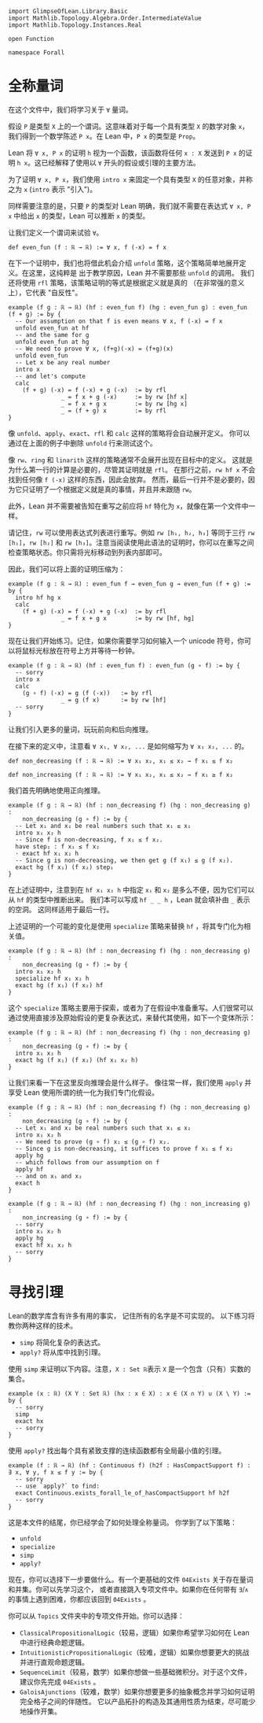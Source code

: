 ```lean
import GlimpseOfLean.Library.Basic
import Mathlib.Topology.Algebra.Order.IntermediateValue
import Mathlib.Topology.Instances.Real

open Function

namespace Forall
```

# 全称量词

在这个文件中，我们将学习关于 `∀` 量词。

假设 `P` 是类型 `X` 上的一个谓词。这意味着对于每一个具有类型 `X` 的数学对象 `x`，我们得到一个数学陈述 `P x`。在 Lean 中，`P x` 的类型是 `Prop`。

Lean 将 `∀ x, P x` 的证明 `h` 视为一个函数，该函数将任何 `x : X` 发送到 `P x` 的证明 `h x`。这已经解释了使用以 `∀` 开头的假设或引理的主要方法。

为了证明 `∀ x, P x`，我们使用 `intro x` 来固定一个具有类型 `X` 的任意对象，并称之为 `x` (`intro` 表示 "引入")。

同样需要注意的是，只要 `P` 的类型对 Lean 明确，我们就不需要在表达式 `∀ x, P x` 中给出 `x` 的类型，Lean 可以推断 `x` 的类型。

让我们定义一个谓词来试验 `∀`。

```lean
def even_fun (f : ℝ → ℝ) := ∀ x, f (-x) = f x
```

在下一个证明中，我们也将借此机会介绍
`unfold` 策略，这个策略简单地展开定义。在这里，这纯粹是
出于教学原因，Lean 并不需要那些 `unfold` 的调用。
我们还将使用 `rfl` 策略，该策略证明的等式是根据定义就是真的
（在非常强的意义上），它代表 "自反性"。

```lean
example (f g : ℝ → ℝ) (hf : even_fun f) (hg : even_fun g) : even_fun (f + g) := by {
  -- Our assumption on that f is even means ∀ x, f (-x) = f x
  unfold even_fun at hf
  -- and the same for g
  unfold even_fun at hg
  -- We need to prove ∀ x, (f+g)(-x) = (f+g)(x)
  unfold even_fun
  -- Let x be any real number
  intro x
  -- and let's compute
  calc
    (f + g) (-x) = f (-x) + g (-x)  := by rfl
               _ = f x + g (-x)     := by rw [hf x]
               _ = f x + g x        := by rw [hg x]
               _ = (f + g) x        := by rfl
}
```

像 `unfold`、`apply`、`exact`、`rfl` 和 `calc` 这样的策略将会自动展开定义。
你可以通过在上面的例子中删除 `unfold` 行来测试这个。

像 `rw`、`ring` 和 `linarith` 这样的策略通常不会展开出现在目标中的定义。
这就是为什么第一行的计算是必要的，尽管其证明就是 `rfl`。
在那行之前，`rw hf x` 不会找到任何像 `f (-x)` 这样的东西，因此会放弃。
然而，最后一行并不是必要的，因为它只证明了一个根据定义就是真的事情，并且并未跟随 `rw`。

此外，Lean 并不需要被告知在重写之前应将 `hf` 特化为 `x`，就像在第一个文件中一样。

请记住，`rw` 可以使用表达式列表进行重写。例如 `rw [h₁, h₂, h₃]` 等同于三行 `rw [h₁]`，`rw [h₂]` 和 `rw [h₃]`。注意当阅读使用此语法的证明时，你可以在重写之间检查策略状态。你只需将光标移动到列表内部即可。

因此，我们可以将上面的证明压缩为：

```lean
example (f g : ℝ → ℝ) : even_fun f → even_fun g → even_fun (f + g) := by {
  intro hf hg x
  calc
    (f + g) (-x) = f (-x) + g (-x)  := by rfl
               _ = f x + g x        := by rw [hf, hg]
}
```

现在让我们开始练习。记住，如果你需要学习如何输入一个 unicode 符号，你可以将鼠标光标放在符号上方并等待一秒钟。

```lean
example (f g : ℝ → ℝ) (hf : even_fun f) : even_fun (g ∘ f) := by {
  -- sorry
  intro x
  calc
    (g ∘ f) (-x) = g (f (-x))   := by rfl
               _ = g (f x)      := by rw [hf]
  -- sorry
}
```

让我们引入更多的量词，玩玩前向和后向推理。

在接下来的定义中，注意看 `∀ x₁, ∀ x₂, ...` 是如何缩写为 `∀ x₁ x₂, ...` 的。

```lean
def non_decreasing (f : ℝ → ℝ) := ∀ x₁ x₂, x₁ ≤ x₂ → f x₁ ≤ f x₂

def non_increasing (f : ℝ → ℝ) := ∀ x₁ x₂, x₁ ≤ x₂ → f x₁ ≥ f x₂
```

我们首先明确地使用正向推理。

```lean
example (f g : ℝ → ℝ) (hf : non_decreasing f) (hg : non_decreasing g) :
    non_decreasing (g ∘ f) := by {
  -- Let x₁ and x₂ be real numbers such that x₁ ≤ x₂
  intro x₁ x₂ h
  -- Since f is non-decreasing, f x₁ ≤ f x₂.
  have step₁ : f x₁ ≤ f x₂
  · exact hf x₁ x₂ h
  -- Since g is non-decreasing, we then get g (f x₁) ≤ g (f x₂).
  exact hg (f x₁) (f x₂) step₁
}
```

在上述证明中，注意到在 `hf x₁ x₂ h` 中指定 `x₁` 和 `x₂` 是多么不便，因为它们可以从 `hf` 的类型中推断出来。
我们本可以写成 `hf _ _ h` ，Lean 就会填补由 `_` 表示的空洞。
这同样适用于最后一行。

上述证明的一个可能的变化是使用 `specialize` 策略来替换 `hf` ，将其专门化为相关值。

```lean
example (f g : ℝ → ℝ) (hf : non_decreasing f) (hg : non_decreasing g) :
    non_decreasing (g ∘ f) := by {
  intro x₁ x₂ h
  specialize hf x₁ x₂ h
  exact hg (f x₁) (f x₂) hf
}
```

这个 `specialize` 策略主要用于探索，或者为了在假设中准备重写。人们很常可以通过使用直接涉及原始假设的更复杂表达式，来替代其使用，如下一个变体所示：

```lean
example (f g : ℝ → ℝ) (hf : non_decreasing f) (hg : non_decreasing g) :
    non_decreasing (g ∘ f) := by {
  intro x₁ x₂ h
  exact hg (f x₁) (f x₂) (hf x₁ x₂ h)
}
```

让我们来看一下在这里反向推理会是什么样子。
像往常一样，我们使用 `apply` 并享受 Lean 使用所谓的统一化为我们专门化假设。

```lean
example (f g : ℝ → ℝ) (hf : non_decreasing f) (hg : non_decreasing g) :
    non_decreasing (g ∘ f) := by {
  -- Let x₁ and x₂ be real numbers such that x₁ ≤ x₂
  intro x₁ x₂ h
  -- We need to prove (g ∘ f) x₁ ≤ (g ∘ f) x₂.
  -- Since g is non-decreasing, it suffices to prove f x₁ ≤ f x₂
  apply hg
  -- which follows from our assumption on f
  apply hf
  -- and on x₁ and x₂
  exact h
}

example (f g : ℝ → ℝ) (hf : non_decreasing f) (hg : non_increasing g) :
    non_increasing (g ∘ f) := by {
  -- sorry
  intro x₁ x₂ h
  apply hg
  exact hf x₁ x₂ h
  -- sorry
}
```

# 寻找引理

Lean的数学库含有许多有用的事实，
记住所有的名字是不可实现的。
以下练习将教你两种这样的技术。
* `simp` 将简化复杂的表达式。
* `apply?` 将从库中找到引理。

使用 `simp` 来证明以下内容。注意，`X : Set ℝ`表示 `X` 是一个包含（只有）实数的集合。

```lean
example (x : ℝ) (X Y : Set ℝ) (hx : x ∈ X) : x ∈ (X ∩ Y) ∪ (X \ Y) := by {
  -- sorry
  simp
  exact hx
  -- sorry
}
```

使用 `apply?` 找出每个具有紧致支撑的连续函数都有全局最小值的引理。

```lean
example (f : ℝ → ℝ) (hf : Continuous f) (h2f : HasCompactSupport f) : ∃ x, ∀ y, f x ≤ f y := by {
  -- sorry
  -- use `apply?` to find:
  exact Continuous.exists_forall_le_of_hasCompactSupport hf h2f
  -- sorry
}
```

这是本文件的结尾，你已经学会了如何处理全称量词。
你学到了以下策略：
* `unfold`
* `specialize`
* `simp`
* `apply?`

现在，你可以选择下一步要做什么。有一个更基础的文件 `04Exists` 关于存在量词和并集。你可以先学习这个，
或者直接跳入专项文件中。如果你在任何带有 `∃`/`∧` 的事情上遇到困难，你都应该回到 `04Exists` 。

你可以从 `Topics` 文件夹中的专项文件开始。你可以选择：
* `ClassicalPropositionalLogic`（较易，逻辑）如果你希望学习如何在 Lean 中进行经典命题逻辑。
* `IntuitionisticPropositionalLogic`（较难，逻辑）如果你想要更大的挑战并进行直观命题逻辑。
* `SequenceLimit`（较易，数学）如果你想做一些基础微积分。对于这个文件，建议你先完成 `04Exists` 。
* `GaloisAjunctions`（较难，数学）如果你想要更多的抽象概念并学习如何证明完全格子之间的伴随性。
  它以产品拓扑的构造及其通用性质为结束，尽可能少地操作开集。
